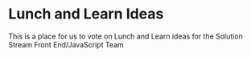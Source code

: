 # Lunch and Learn Ideas

This is a place for us to vote on Lunch and Learn ideas for the Solution Stream Front End/JavaScript Team